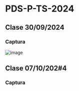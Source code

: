 # PDS-P-TS-2024
## Clase 30/09/2024
### Captura
![image](https://github.com/user-attachments/assets/9153a22b-2ea7-4213-8c2e-9a2e56eaedd2)

## Clase 07/10/202#4
### Captura
